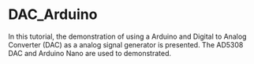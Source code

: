 # DAC_Arduino
In this tutorial, the demonstration of using a Arduino and Digital to Analog Converter (DAC) as a analog signal generator is presented. The AD5308 DAC and Arduino Nano are used to demonstrated.
